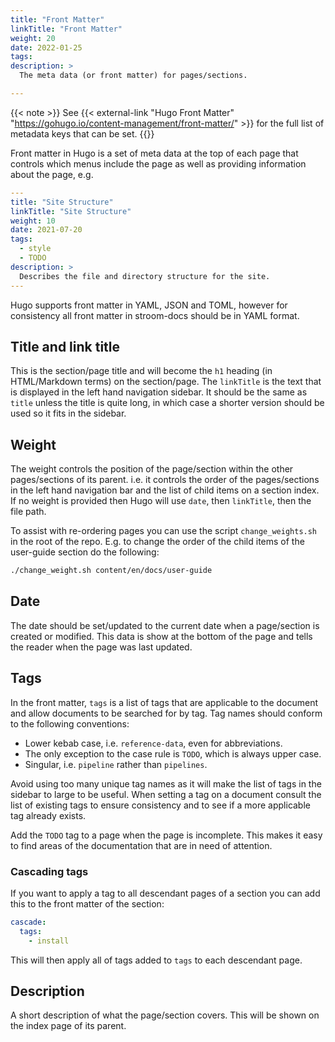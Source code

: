 ```yaml
---
title: "Front Matter"
linkTitle: "Front Matter"
weight: 20
date: 2022-01-25
tags: 
description: >
  The meta data (or front matter) for pages/sections.

---
```


{{< note >}}
See {{< external-link "Hugo Front Matter" "https://gohugo.io/content-management/front-matter/" >}} for the full list of metadata keys that can be set.
{{</note >}}

Front matter in Hugo is a set of meta data at the top of each page that controls which menus include the page as well as providing information about the page, e.g.

```yaml
---
title: "Site Structure"
linkTitle: "Site Structure"
weight: 10
date: 2021-07-20
tags:
  - style
  - TODO
description: >
  Describes the file and directory structure for the site.
---
```

Hugo supports front matter in YAML, JSON and TOML, however for consistency all front matter in stroom-docs should be in YAML format.

## Title and link title

This is the section/page title and will become the `h1` heading (in HTML/Markdown terms) on the section/page.
The `linkTitle` is the text that is displayed in the left hand navigation sidebar.
It should be the same as `title` unless the title is quite long, in which case a shorter version should be used so it fits in the sidebar.

## Weight

The weight controls the position of the page/section within the other pages/sections of its parent.
i.e. it controls the order of the pages/sections in the left hand navigation bar and the list of child items on a section index.
If no weight is provided then Hugo will use `date`, then `linkTitle`, then the file path.

To assist with re-ordering pages you can use the script `change_weights.sh` in the root of the repo.
E.g. to change the order of the child items of the user-guide section do the following:

```bash
./change_weight.sh content/en/docs/user-guide
```


## Date

The date should be set/updated to the current date when a page/section is created or modified.
This data is show at the bottom of the page and tells the reader when the page was last updated.


## Tags

In the front matter, `tags` is a list of tags that are applicable to the document and allow documents to be searched for by tag.
Tag names should conform to the following conventions:

* Lower kebab case, i.e. `reference-data`, even for abbreviations.
* The only exception to the case rule is `TODO`, which is always upper case.
* Singular, i.e. `pipeline` rather than `pipelines`.

Avoid using too many unique tag names as it will make the list of tags in the sidebar to large to be useful.
When setting a tag on a document consult the list of existing tags to ensure consistency and to see if a more applicable tag already exists.

Add the `TODO` tag to a page when the page is incomplete.
This makes it easy to find areas of the documentation that are in need of attention.

### Cascading tags

If you want to apply a tag to all descendant pages of a section you can add this to the front matter of the section:

```yaml
cascade:
  tags:
    - install
```

This will then apply all of tags added to `tags` to each descendant page.


## Description

A short description of what the page/section covers.
This will be shown on the index page of its parent.
